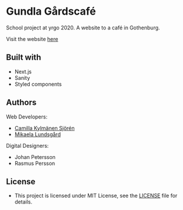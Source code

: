 # Gundla Gårdscafé
School project at yrgo 2020. A website to a café in Gothenburg.

Visit the website <a href="https://gundlagardscafe-rho.vercel.app/"> here </a>


## Built with
* Next.js
* Sanity
* Styled components


## Authors 

Web Developers:
- <a href="https://github.com/camiwd"> Camilla Kylmänen Sjörén </a>
- <a href="https://github.com/mikaelaalu"> Mikaela Lundsgård </a>

Digital Designers: 
- Johan Petersson 
- Rasmus Persson


## License
- This project is licensed under MIT License, see the [LICENSE](LICENSE) file for details.
